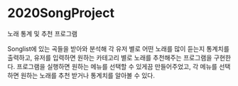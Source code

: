 # 2020SongProject
노래 통계 및 추천 프로그램 

Songlist에 있는 곡들을 받아와 분석해 각 유저 별로 어떤 노래를 많이 듣는지 통계치를 출력하고, 유저를 입력하면 원하는 카테고리 별로 노래를 추천해주는 프로그램을 구현한다. 프로그램을 실행하면 원하는 메뉴를 선택할 수 있게끔 만들어주었고, 각 메뉴를 선택하면 원하는 노래를 추천 받거나 통계치를 알아볼 수 있다. 
